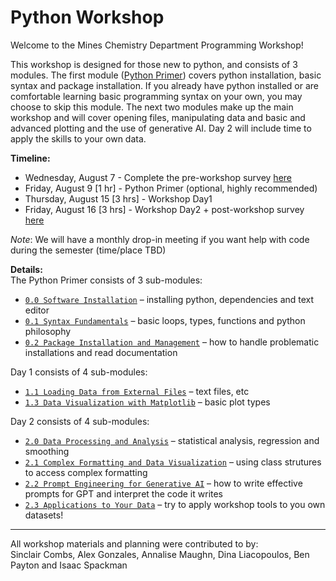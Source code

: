 # Python Workshop

Welcome to the Mines Chemistry Department Programming Workshop!  

This workshop is designed for those new to python, and consists of 3 modules. The first module ([Python Primer](https://github.com/Mines-Python-Workshop/Python_Workshop_Materials/tree/main/Python_Primer)) covers python installation, basic syntax and package installation. If you already have python installed or are comfortable learning basic programming syntax on your own, you may choose to skip this module. The next two modules make up the main workshop and will cover opening files, manipulating data and basic and advanced plotting and the use of generative AI. Day 2 will include time to apply the skills to your own data.  

**Timeline:**
* Wednesday, August 7 - Complete the pre-workshop survey [here](https://forms.office.com/r/W5VuJM9hwx)
* Friday, August 9 [1 hr] - Python Primer (optional, highly recommended)
* Thursday, August 15 [3 hrs] - Workshop Day1
* Friday, August 16 [3 hrs] - Workshop Day2 + post-workshop survey [here]()  
  
*Note*:
We will have a monthly drop-in meeting if you want help with code during the semester (time/place TBD)
  
**Details:**  
The Python Primer consists of 3 sub-modules:  
* [`0.0 Software Installation`](https://github.com/Mines-Python-Workshop/Python_Workshop_Materials/blob/main/Python_Primer/0.0_python_primer_software_installation.md) – installing python, dependencies and text editor  
* [`0.1 Syntax Fundamentals`](https://github.com/Mines-Python-Workshop/Python_Workshop_Materials/blob/main/Python_Primer/0.1_python_primer_syntax_fundamentals.ipynb) – basic loops, types, functions and python philosophy  
* [`0.2 Package Installation and Management`](https://github.com/Mines-Python-Workshop/Python_Workshop_Materials/blob/main/Python_Primer/0.2_python_primer_package_installation_and_management.md) – how to handle problematic installations and read documentation
  
Day 1 consists of 4 sub-modules:
* [`1.1 Loading Data from External Files`](./Workshop_Day1/1.1_day1_external_data_files.md) – text files, etc
* [`1.3 Data Visualization with Matplotlib`](./Workshop_Day1/1.3_day1_plotting_with_matplotlib.md) – basic plot types

Day 2 consists of 4 sub-modules:  
* [`2.0 Data Processing and Analysis`]() – statistical analysis, regression and smoothing  
* [`2.1 Complex Formatting and Data Visualization`](2.1_day2_complex_formatting.md) – using class strutures to access complex formatting 
* [`2.2 Prompt Engineering for Generative AI`](./2.2_day2_prompt_engineering_for_generative_ai.md) – how to write effective prompts for GPT and interpret the code it writes
* [`2.3 Applications to Your Data`](./2.3_day2_applications_to_your_data.md) – try to apply workshop tools to you own datasets!

---
All workshop materials and planning were contributed to by:  
Sinclair Combs, Alex Gonzales, Annalise Maughn, Dina Liacopoulos, Ben Payton and Isaac Spackman
